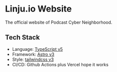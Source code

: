 # Linju.io Website

The official website of Podcast Cyber Neighborhood.

## Tech Stack

- Language: [TypeScript v5](https://www.typescriptlang.org/)
- Framework: [Astro v3](https://astro.build/)
- Style: [tailwindcss v3](https://tailwindcss.com/docs/installation)
- CI/CD: Github Actions plus Vercel hope it works
